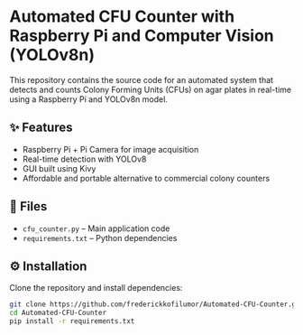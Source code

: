 # Automated CFU Counter with Raspberry Pi and Computer Vision (YOLOv8n)

This repository contains the source code for an automated system that detects and counts Colony Forming Units (CFUs) on agar plates in real-time using a Raspberry Pi and YOLOv8n model.

## ✨ Features
- Raspberry Pi + Pi Camera for image acquisition
- Real-time detection with YOLOv8
- GUI built using Kivy
- Affordable and portable alternative to commercial colony counters

## 📂 Files
- `cfu_counter.py` – Main application code
- `requirements.txt` – Python dependencies

## ⚙️ Installation
Clone the repository and install dependencies:

```bash
git clone https://github.com/frederickkofilumor/Automated-CFU-Counter.git
cd Automated-CFU-Counter
pip install -r requirements.txt
